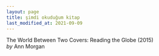 ```yaml
---
layout: page
title: şimdi okuduğum kitap
last_modified_at: 2021-09-09
---
```


The World Between Two Covers: Reading the Globe (2015)  
<i>by</i> Ann Morgan  
<br />
